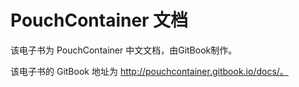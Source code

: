 # PouchContainer 文档

该电子书为 PouchContainer 中文文档，由GitBook制作。

该电子书的 GitBook 地址为 http://pouchcontainer.gitbook.io/docs/。